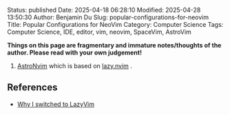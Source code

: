 Status: published
Date: 2025-04-18 06:28:10
Modified: 2025-04-28 13:50:30
Author: Benjamin Du
Slug: popular-configurations-for-neovim
Title: Popular Configurations for NeoVim
Category: Computer Science
Tags: Computer Science, IDE, editor, vim, neovim, SpaceVim, AstroVim

**Things on this page are fragmentary and immature notes/thoughts of the author. Please read with your own judgement!**

1. [AstroNvim](https://www.legendu.net/misc/blog/tips-on-astronvim)
    which is based on
    [lazy.nvim](https://github.com/folke/lazy.nvim)
    .

## References

- [Why I switched to LazyVim](https://medium.com/@xiangdejun_32936/why-i-switched-to-lazyvim-fc4fdeb888bc)
